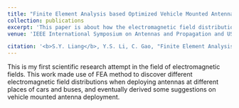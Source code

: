 ```yaml
---
title: "Finite Element Analysis based Optimized Vehicle Mounted Antenna Deployment"
collection: publications
excerpt: 'This paper is about how the electromagnetic field distribution is affected by different antenna deployment positions of the vehicle.'
venue: 'IEEE International Symposium on Antennas and Propagation and USNC-URSI Radio Science Meeting (<b>APS/URSI</b>) <a href="https://ieeexplore.ieee.org/abstract/document/9704445">Get the paper</a>'

citation: '<b>S.Y. Liang</b>, Y.S. Li, C. Gao, "Finite Element Analysis based Optimized Vehicle Mounted Antenna Deployment," IEEE International Symposium on Antennas and Propagation and USNC-URSI Radio Science Meeting (<b>APS/URSI</b>), 2021.'
---
```


This is my first scientific research attempt in the field of electromagnetic fields. This work made use of FEA method to discover different electromagnetic field distributions when deploying antennas at different places of cars and buses, and eventually derived some suggestions on vehicle mounted antenna deployment. 
